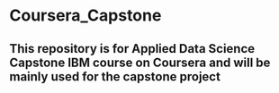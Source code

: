 # Coursera_Capstone
## This repository is for Applied Data Science Capstone IBM course on Coursera and will be mainly used for the capstone project
